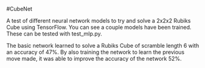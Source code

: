 #CubeNet

A test of different neural network models to try and solve a 2x2x2 Rubiks Cube using TensorFlow. You can see a couple models have been trained. These can be tested with test_mlp.py.

The basic network learned to solve a Rubiks Cube of scramble length 6 with an accuracy of 47%. By also training the network to learn the previous move made, it was able to improve the accuracy of the network 52%.


